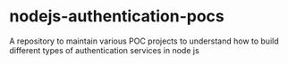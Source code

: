 # nodejs-authentication-pocs
A repository to maintain various POC projects to understand how to build different types of authentication services in node js
